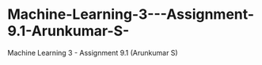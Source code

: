 # Machine-Learning-3---Assignment-9.1-Arunkumar-S-
Machine Learning 3 - Assignment 9.1 (Arunkumar S)
